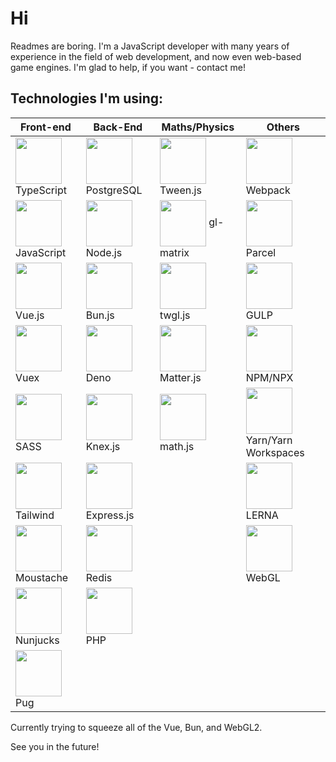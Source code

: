 # Hi

Readmes are boring. I'm a JavaScript developer with many years of experience in the field of web development, and now even web-based game engines. I'm glad to help, if you want - contact me!

## Technologies I'm using:

| **Front-end** | Back-End        | Maths/Physics | Others  |
| ------------- | --------------- | ------------- | ------  |
| <img align="center" width="74" height="74" src="https://jakubkowalski.dev/gh/74/typescript-74.png"> TypeScript    | <img align="center" width="74" height="74" src="https://jakubkowalski.dev/gh/74/postgresql-74.png"> PostgreSQL      | <img align="center" width="74" height="74" src="https://jakubkowalski.dev/gh/74/tween-74.png"> Tween.js      | <img align="center" width="74" height="74" src="https://jakubkowalski.dev/gh/74/webpack-74.png"> Webpack |
| <img align="center" width="74" height="74" src="https://jakubkowalski.dev/gh/74/js-74.png"> JavaScript    | <img align="center" width="74" height="74" src="https://jakubkowalski.dev/gh/74/nodejs-74.png"> Node.js         | <img align="center" width="74" height="74" src="https://jakubkowalski.dev/gh/74/opengl-74.png"> gl-matrix     | <img align="center" width="74" height="74" src="https://jakubkowalski.dev/gh/74/parcel-74.png"> Parcel  |
| <img align="center" width="74" height="74" src="https://jakubkowalski.dev/gh/74/vue-74.png"> Vue.js        | <img align="center" width="74" height="74" src="https://jakubkowalski.dev/gh/74/bun-74.png"> Bun.js          | <img align="center" width="74" height="74" src="https://jakubkowalski.dev/gh/74/opengl-74.png"> twgl.js       | <img align="center" width="74" height="74" src="https://jakubkowalski.dev/gh/74/gulp-74.png"> GULP    |
| <img align="center" width="74" height="74" src="https://jakubkowalski.dev/gh/74/vuex-74.png"> Vuex          | <img align="center" width="74" height="74" src="https://jakubkowalski.dev/gh/74/deno-74.png"> Deno            | <img align="center" width="74" height="74" src="https://jakubkowalski.dev/gh/74/matter-74.png">Matter.js     | <img align="center" width="74" height="74" src="https://jakubkowalski.dev/gh/74/npm-74.png"> NPM/NPX     |
| <img align="center" width="74" height="74" src="https://jakubkowalski.dev/gh/74/sass-74.png"> SASS       | <img align="center" width="74" height="74" src="https://jakubkowalski.dev/gh/74/knex-74.png"> Knex.js         | <img align="center" width="74" height="74" src="https://jakubkowalski.dev/gh/74/mathjs-74.png">math.js       | <img align="center" width="74" height="74" src="https://jakubkowalski.dev/gh/74/yarn-74.png"> Yarn/Yarn Workspaces   |
| <img align="center" width="74" height="74" src="https://jakubkowalski.dev/gh/74/tailwind-74.png"> Tailwind         | <img align="center" width="74" height="74" src="https://jakubkowalski.dev/gh/74/express-74.png"> Express.js      |               | <img align="center" width="74" height="74" src="https://jakubkowalski.dev/gh/74/lerna-74.png"> LERNA   |
|  <img align="center" width="74" height="74" src="https://jakubkowalski.dev/gh/74/moustache-74.png"> Moustache     | <img align="center" width="74" height="74" src="https://jakubkowalski.dev/gh/74/redis-74.png"> Redis           |  | <img align="center" width="74" height="74" src="https://jakubkowalski.dev/gh/74/webgl-74.png"> WebGL
|  <img align="center" width="74" height="74" src="https://jakubkowalski.dev/gh/74/nunjucks-74.png"> Nunjucks    | <img align="center" width="74" height="74" src="https://jakubkowalski.dev/gh/74/php-74.png"> PHP |
|  <img align="center" width="74" height="74" src="https://jakubkowalski.dev/gh/74/pug-74.png"> Pug     |                 |

Currently trying to squeeze all of the Vue, Bun, and WebGL2.

See you in the future!

<!--
**Nigtellios/Nigtellios** is a ✨ _special_ ✨ repository because its `README.md` (this file) appears on your GitHub profile.
